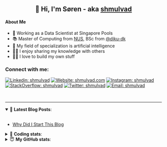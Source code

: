 <h2 align="center">
	👋 Hi, I'm Søren - aka <a href="https://shmulvad.com">shmulvad</a>
</h2>

#### About Me
- 🤖 Working as a Data Scientist at Singapore Pools
- 📚 Master of Computing from [NUS], BSc from [@diku-dk]
- 🧠 My field of specialization is artificial intelligence
- 👨‍🏫 I enjoy sharing my knowledge with others
- 👨‍💻 I love to build my own stuff

### Connect with me:

[![Linkedin: shmulvad](https://img.shields.io/badge/shmulvad-blue?style=flat&logo=Linkedin&logoColor=white)][linkedin]
[![Website: shmulvad.com](https://img.shields.io/badge/shmulvad.com-47CCCC?&style=flat&logo=Google-Chrome&logoColor=white)][website]
[![Instagram: shmulvad](https://img.shields.io/badge/-@shmulvad-purple?style=flat&logo=Instagram&logoColor=white)][instagram]
[![StackOverflow: shmulvad](https://img.shields.io/badge/shmulvad-FE7A16?style=flat&logo=stack-overflow&logoColor=white)][stackOverflow]
[![Twitter: shmulvad](https://img.shields.io/badge/@shmulvad-1ca0f1?style=flat&logo=twitter&logoColor=white)][twitter]
[![Email: shmulvad](https://img.shields.io/badge/shmulvad-D14836?style=flat&logo=gmail&logoColor=white)][mail]

<br />

---

<details open>
 <summary>📕 <b>Latest Blog Posts</b>: </summary>

<br>

<!-- BLOG-POST-LIST:START -->
- [Why Did I Start This Blog](https://shmulvad.com/blog/why-did-start-this-blog)
<!-- BLOG-POST-LIST:END -->

</details>

<!-- --- -->

<details>
 <summary>🤖 <b>Coding stats</b>: </summary>

<br>

NOTE: Doesn't track coding at work or work done in environments such as Jupyter Notebooks.

<!--START_SECTION:waka-->
![Code Time](http://img.shields.io/badge/Code%20Time-1%2C837%20hrs%209%20mins-blue)

**I'm a Night 🦉** 

```text
🌞 Morning                448 commits         ██░░░░░░░░░░░░░░░░░░░░░░░   09.13 % 
🌆 Daytime                1309 commits        ███████░░░░░░░░░░░░░░░░░░   26.67 % 
🌃 Evening                1991 commits        ██████████░░░░░░░░░░░░░░░   40.56 % 
🌙 Night                  1161 commits        ██████░░░░░░░░░░░░░░░░░░░   23.65 % 
```


📊 **This Week I Spent My Time On** 

```text
💬 Programming Languages: 
Python                   14 hrs 1 min        ██████████████████░░░░░░░   72.76 % 
Other                    2 hrs 48 mins       ████░░░░░░░░░░░░░░░░░░░░░   14.60 % 
HTML                     1 hr 30 mins        ██░░░░░░░░░░░░░░░░░░░░░░░   07.86 % 
YAML                     30 mins             █░░░░░░░░░░░░░░░░░░░░░░░░   02.66 % 
SQL                      6 mins              ░░░░░░░░░░░░░░░░░░░░░░░░░   00.58 % 

🔥 Editors: 
VS Code                  16 hrs 28 mins      █████████████████████░░░░   85.44 % 
Zsh                      2 hrs 48 mins       ████░░░░░░░░░░░░░░░░░░░░░   14.56 % 

🐱‍💻 Projects: 
company-scrapers         9 hrs 23 mins       ████████████░░░░░░░░░░░░░   48.73 % 
overvaagning-admin       5 hrs 32 mins       ███████░░░░░░░░░░░░░░░░░░   28.75 % 
hit-locator              3 hrs 52 mins       █████░░░░░░░░░░░░░░░░░░░░   20.14 % 
search_string            25 mins             █░░░░░░░░░░░░░░░░░░░░░░░░   02.19 % 
Terminal                 2 mins              ░░░░░░░░░░░░░░░░░░░░░░░░░   00.19 % 
```


 Last Updated on 24/03/2023 18:42:18 UTC
<!--END_SECTION:waka-->

</details>

<!-- --- -->

<details>
 <summary>😇 <b>My GitHub stats</b>: </summary>

<br>

<img align="left" alt="shmulvad's Github Stats" src="https://github-readme-stats.vercel.app/api?username=shmulvad&show_icons=true&hide_border=true" />

</details>



[website]: https://shmulvad.com
[twitter]: https://twitter.com/shmulvad
[linkedin]: https://linkedin.com/in/shmulvad
[instagram]: https://instagram.com/shmulvad
[stackOverflow]: https://stackoverflow.com/users/9248793/shmulvad
[mail]: mailto:shmulvad@gmail.com
[@diku-dk]: https://github.com/diku-dk
[github]: https://github.com/shmulvad
[NUS]: https://www.nus.edu.sg